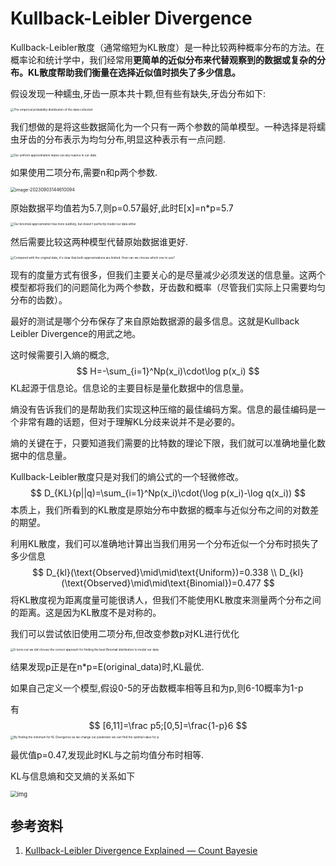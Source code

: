 # Kullback-Leibler Divergence

Kullback-Leibler散度（通常缩短为KL散度）是一种比较两种概率分布的方法。在概率论和统计学中，我们经常用**更简单的近似分布来代替观察到的数据或复杂的分布。KL散度帮助我们衡量在选择近似值时损失了多少信息。**

假设发现一种蠕虫,牙齿一原本共十颗,但有些有缺失,牙齿分布如下:

<img src="https://images.squarespace-cdn.com/content/v1/54e50c15e4b058fc6806d068/1494396254926-SWY85XI22T1M4Q1ZEPCO/empirical-distribution-of-data.png" alt="The empirical probability distribution of the data collected" style="zoom: 33%;" />

我们想做的是将这些数据简化为一个只有一两个参数的简单模型。一种选择是将蠕虫牙齿的分布表示为均匀分布,明显这种表示有一点问题.

<img src="https://images.squarespace-cdn.com/content/v1/54e50c15e4b058fc6806d068/1494397124633-IC3E9LB2IML2JXHJQVFQ/uniform-approximation.png" alt="Our uniform approximation wipes out any nuance in our data" style="zoom: 33%;" />

如果使用二项分布,需要n和p两个参数.

<img src="https://s2.loli.net/2023/09/03/3eVyGaT6EIZN5U4.png" alt="image-20230903144610094" style="zoom:50%;" />

原始数据平均值若为5.7,则p=0.57最好,此时E[x]=n*p=5.7

<img src="https://images.squarespace-cdn.com/content/v1/54e50c15e4b058fc6806d068/1494397201106-RKMWRQ4GUNY1ZTKCM1S0/binomial-approximation.png" alt="Our binomial approximation has more subtlety, but doesn't perfectly model our data either" style="zoom:33%;" />

然后需要比较这两种模型代替原始数据谁更好.

<img src="https://images.squarespace-cdn.com/content/v1/54e50c15e4b058fc6806d068/1494397358518-09MZORGNU1VQK4EBQ1ZL/all-approximations.png" alt="Compared with the original data, it's clear that both approximations are limited. How can we choose which one to use?" style="zoom:33%;" />

现有的度量方式有很多，但我们主要关心的是尽量减少必须发送的信息量。这两个模型都将我们的问题简化为两个参数，牙齿数和概率（尽管我们实际上只需要均匀分布的齿数）。

最好的测试是哪个分布保存了来自原始数据源的最多信息。这就是Kullback Leibler Divergence的用武之地。

这时候需要引入熵的概念,
$$
H=-\sum_{i=1}^Np(x_i)\cdot\log p(x_i)
$$
KL起源于信息论。信息论的主要目标是量化数据中的信息量。

熵没有告诉我们的是帮助我们实现这种压缩的最佳编码方案。信息的最佳编码是一个非常有趣的话题，但对于理解KL分歧来说并不是必要的。

熵的关键在于，只要知道我们需要的比特数的理论下限，我们就可以准确地量化数据中的信息量。

Kullback-Leibler散度只是对我们的熵公式的一个轻微修改。
$$
D_{KL}(p||q)=\sum_{i=1}^Np(x_i)\cdot(\log p(x_i)-\log q(x_i))
$$
本质上，我们所看到的KL散度是原始分布中数据的概率与近似分布之间的对数差的期望。

利用KL散度，我们可以准确地计算出当我们用另一个分布近似一个分布时损失了多少信息
$$
D_{kl}(\text{Observed}\mid\mid\text{Uniform})=0.338 \\
D_{kl}(\text{Observed}\mid\mid\text{Binomial})=0.477
$$
将KL散度视为距离度量可能很诱人，但我们不能使用KL散度来测量两个分布之间的距离。这是因为KL散度不是对称的。

我们可以尝试依旧使用二项分布,但改变参数p对KL进行优化

<img src="https://images.squarespace-cdn.com/content/v1/54e50c15e4b058fc6806d068/1494397981106-SRB7017RCPXJGTZY4WPY/finding-the-optimal-parameter.png" alt="It turns out we did choose the correct approach for finding the best Binomial distribution to model our data" style="zoom: 33%;" />

结果发现p正是在n*p=E(original_data)时,KL最优.



如果自己定义一个模型,假设0-5的牙齿数概率相等且和为p,则6-10概率为1-p

有
$$
[6,11]=\frac p5;[0,5]=\frac{1-p}6
$$
<img src="https://images.squarespace-cdn.com/content/v1/54e50c15e4b058fc6806d068/1494398217552-EC6J4VA3MU2PZKI4UKKM/optimizing-our-ad-hoc-function.png" alt="By finding the minimum for KL Divergence as we change our parameter we can find the optimal value for p." style="zoom:33%;" />

最优值p=0.47,发现此时KL与之前均值分布时相等.

KL与信息熵和交叉熵的关系如下

<img src="https://pic3.zhimg.com/80/v2-4eac3ef913ec3745c11618d62b86b07e_720w.webp" alt="img" style="zoom:67%;" />





## 参考资料

1. [Kullback-Leibler Divergence Explained — Count Bayesie](https://www.countbayesie.com/blog/2017/5/9/kullback-leibler-divergence-explained)

















